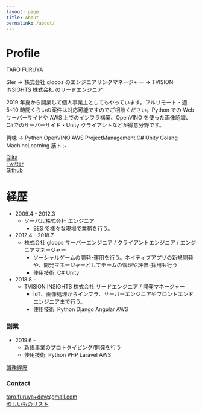 ```yaml
---
layout: page
title: About
permalink: /about/
---
```


# Profile

TARO FURUYA

SIer → 株式会社 gloops のエンジニアリングマネージャー → TVISION INSIGHTS 株式会社 のリードエンジニア

2019 年夏から開業して個人事業主としてもやっています。フルリモート・週 5~10 時間くらいの案件は対応可能ですのでご相談ください。Python での Web サーバーサイドや AWS 上でのインフラ構築、OpenVINO を使った画像認識、C#でのサーバーサイド・Unity クライアントなどが得意分野です。

興味 → Python OpenVINO AWS ProjectManagement C# Unity Golang MachineLearning 筋トレ

[Qiita](http://qiita.com/t_furuya)  
[Twitter](https://twitter.com/taross__f)  
[Github](https://github.com/taross-f)

# 経歴

- 2009.4 - 2012.3
  - ソーバル株式会社 エンジニア
    - SES で様々な現場で業務を行う。
- 2012.4 - 2018.7
  - 株式会社 gloops サーバーエンジニア / クライアントエンジニア / エンジニアマネージャー
    - ソーシャルゲームの開発･運用を行う。ネイティブアプリの新規開発や、開発マネージャーとしてチームの管理や評価･採用も行う
    - 使用技術: C# Unity
- 2018.8 -
  - TVISION INSIGHTS 株式会社 リードエンジニア / 開発マネージャー
    - IoT、画像処理からインフラ、サーバーエンジニアやフロントエンドエンジニアまで行う。
    - 使用技術: Python Django Angular AWS

### 副業

- 2019.6 -
  - 新規事業のプロトタイピング/開発を行う
  - 使用技術: Python PHP Laravel AWS

[職務経歴](https://gist.github.com/taross-f/e3043275d6a71f410867fcc1aa51ced1)

### Contact

[taro.furuya+dev@gmail.com](mailto:taro.furuya+dev@gmail.com)  
[欲しいものリスト](http://amzn.asia/exmrAyt)
